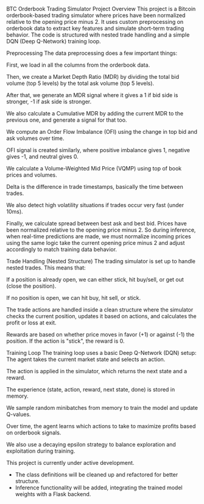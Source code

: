 BTC Orderbook Trading Simulator
Project Overview
This project is a Bitcoin orderbook-based trading simulator where prices have been normalized relative to the opening price minus 2. It uses custom preprocessing on orderbook data to extract key features and simulate short-term trading behavior. The code is structured with nested trade handling and a simple DQN (Deep Q-Network) training loop.

Preprocessing
The data preprocessing does a few important things:

First, we load in all the columns from the orderbook data.

Then, we create a Market Depth Ratio (MDR) by dividing the total bid volume (top 5 levels) by the total ask volume (top 5 levels).

After that, we generate an MDR signal where it gives a 1 if bid side is stronger, -1 if ask side is stronger.

We also calculate a Cumulative MDR by adding the current MDR to the previous one, and generate a signal for that too.

We compute an Order Flow Imbalance (OFI) using the change in top bid and ask volumes over time.

OFI signal is created similarly, where positive imbalance gives 1, negative gives -1, and neutral gives 0.

We calculate a Volume-Weighted Mid Price (VQMP) using top of book prices and volumes.

Delta is the difference in trade timestamps, basically the time between trades.

We also detect high volatility situations if trades occur very fast (under 10ms).

Finally, we calculate spread between best ask and best bid.
Prices have been normalized relative to the opening price minus 2. So during inference, 
when real-time predictions are made, we must normalize incoming prices using the same logic 
 take the current opening price minus 2 and adjust accordingly to match training data behavior.


 Trade Handling (Nested Structure)
The trading simulator is set up to handle nested trades.
This means that:

If a position is already open, we can either stick, hit buy/sell, or get out (close the position).

If no position is open, we can hit buy, hit sell, or stick.

The trade actions are handled inside a clean structure where the simulator checks the current position, updates it based on actions, and calculates the profit or loss at exit.

Rewards are based on whether price moves in favor (+1) or against (-1) the position.
If the action is "stick", the reward is 0.

Training Loop
The training loop uses a basic Deep Q-Network (DQN) setup:
The agent takes the current market state and selects an action.

The action is applied in the simulator, which returns the next state and a reward.

The experience (state, action, reward, next state, done) is stored in memory.

We sample random minibatches from memory to train the model and update Q-values.

Over time, the agent learns which actions to take to maximize profits based on orderbook signals.

We also use a decaying epsilon strategy to balance exploration and exploitation during training.

This project is currently under active development.  
- The class definitions will be cleaned up and refactored for better structure.
- Inference functionality will be added, integrating the trained model weights with a Flask backend.

